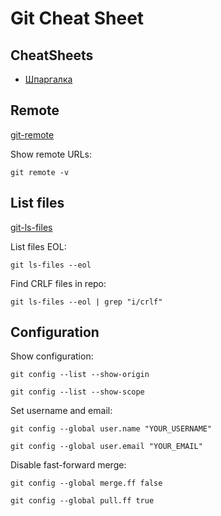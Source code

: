 # Git Cheat Sheet

## CheatSheets
* [Шпаргалка](https://training.github.com/downloads/ru/github-git-cheat-sheet/)

## Remote
[git-remote](https://git-scm.com/docs/git-remote)

Show remote URLs:
```
git remote -v
```

## List files
[git-ls-files](https://git-scm.com/docs/git-ls-files)

List files EOL:
```
git ls-files --eol
```

Find CRLF files in repo:
```
git ls-files --eol | grep "i/crlf"
```

## Configuration
Show configuration:
```
git config --list --show-origin
```
```
git config --list --show-scope
```

Set username and email:
```
git config --global user.name "YOUR_USERNAME"
```
```
git config --global user.email "YOUR_EMAIL"
```

Disable fast-forward merge:
```
git config --global merge.ff false
```
```
git config --global pull.ff true
```
